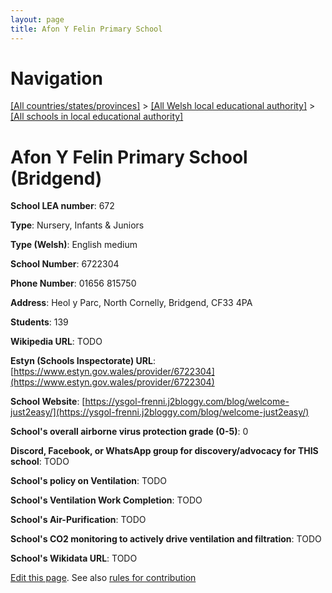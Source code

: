```yaml
---
layout: page
title: Afon Y Felin Primary School
---
```

# Navigation

[[All countries/states/provinces]](../../..) > [[All Welsh local educational authority]](../..) > [[All schools in local educational authority]](..)

# Afon Y Felin Primary School (Bridgend)

**School LEA number**: 672

**Type**: Nursery, Infants & Juniors

**Type (Welsh)**: English medium

**School Number**: 6722304

**Phone Number**: 01656 815750

**Address**: Heol y Parc, North Cornelly, Bridgend, CF33 4PA

**Students**: 139

**Wikipedia URL**: TODO

**Estyn (Schools Inspectorate) URL**: [https://www.estyn.gov.wales/provider/6722304](https://www.estyn.gov.wales/provider/6722304)

**School Website**: [https://ysgol-frenni.j2bloggy.com/blog/welcome-just2easy/](https://ysgol-frenni.j2bloggy.com/blog/welcome-just2easy/)

**School's overall airborne virus protection grade (0-5)**: 0

**Discord, Facebook, or WhatsApp group for discovery/advocacy for THIS school**: TODO

**School's policy on Ventilation**: TODO

**School's Ventilation Work Completion**: TODO

**School's Air-Purification**: TODO

**School's CO2 monitoring to actively drive ventilation and filtration**: TODO

**School's Wikidata URL**: TODO




[Edit this page](https://github.com/ventilate-schools/Wales/edit/prif/./Bridgend/Afon_Y_Felin_Primary_School.md). See also [rules for contribution](../../../contribution-rules/)
